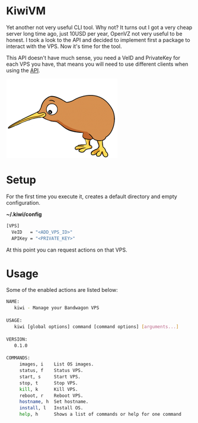 # KiwiVM

Yet another not very useful CLI tool. Why not? It turns out I got a very cheap server long time ago, just 10USD per year, OpenVZ not very useful to be honest. 
I took a look to the API and decided to implement first a package to interact with the VPS. Now it's time for the tool.

This API doesn't have much sense, you need a VeID and PrivateKey for each VPS you have, that means you will need to use different clients when using the [API](https://github.com/sgmac/bandwagon).

![kiwivm](./kiwi.png)

# Setup

For the first time you execute it, creates a default directory and empty configuration.

**~/.kiwi/config**

```bash
[VPS]
  VeID   = "<ADD_VPS_ID>"
  APIKey = "<PRIVATE_KEY>"
```

At this point you can request actions on that VPS.


# Usage

Some of the enabled actions are listed below:

```bash
NAME:
   kiwi - Manage your Bandwagon VPS

USAGE:
   kiwi [global options] command [command options] [arguments...]

VERSION:
   0.1.0

COMMANDS:
     images, i    List OS images.
     status, f    Status VPS.
     start, s     Start VPS.
     stop, t      Stop VPS.
     kill, k      Kill VPS.
     reboot, r    Reboot VPS.
     hostname, h  Set hostname.
     install, l   Install OS.
     help, h      Shows a list of commands or help for one command
```
